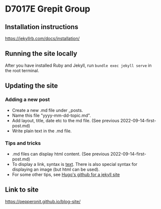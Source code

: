 # D7017E Grepit Group

## Installation instructions

https://jekyllrb.com/docs/installation/

## Running the site locally
After you have installed Ruby and Jekyll, run `bundle exec jekyll serve` in the root terminal.

## Updating the site

### Adding a new post

- Create a new .md file under _posts.
- Name this file "yyyy-mm-dd-topic.md".
- Add layout, title, date etc to the md file. (See previous 2022-09-14-first-post.md)
- Write plain text in the .md file.

### Tips and tricks

- .md files can display html content. (See previous 2022-09-14-first-post.md)
- To display a link, syntax is [text](link). There is also special syntax for displaying an image (but html can be used).
- For some other tips, see [Hugo's github for a jekyll site](https://github.com/HugPet/HugPet.github.io)

## Link to site

https://pepperonit.github.io/blog-site/

